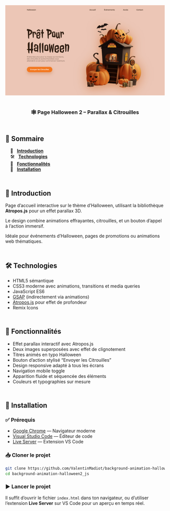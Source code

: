 <div align="center">  
  <a href="https://background-animation-halloween-2.netlify.app/" target="_blank">  
    <img src=".docs/preview.png" alt="Aperçu de la page Halloween 2 animée">  
  </a>  
  </br></br>  
  <h3 align="center">🕸️ Page Halloween 2 – Parallax & Citrouilles</h3>  
</div>

## <br /> 📌 Sommaire

&nbsp;&nbsp;&nbsp; 🎨 &nbsp; [**Introduction**](#introduction)<br />
&nbsp;&nbsp;&nbsp; 🛠️ &nbsp; [**Technologies**](#technologies)<br />
&nbsp;&nbsp;&nbsp; 🎯 &nbsp; [**Fonctionnalités**](#fonctionnalités)<br />
&nbsp;&nbsp;&nbsp; 🚀 &nbsp; [**Installation**](#installation)<br />

## <br /> <a name="introduction">🎨 Introduction</a>

Page d’accueil interactive sur le thème d’Halloween, utilisant la bibliothèque **Atropos.js** pour un effet parallax 3D.

Le design combine animations effrayantes, citrouilles, et un bouton d’appel à l’action immersif.

Idéale pour événements d’Halloween, pages de promotions ou animations web thématiques.

## <br /> <a name="technologies">🛠️ Technologies</a>

- HTML5 sémantique
- CSS3 moderne avec animations, transitions et media queries
- JavaScript ES6
- [GSAP](https://greensock.com/gsap/) (indirectement via animations)
- [Atropos.js](https://atroposjs.com/) pour effet de profondeur
- Remix Icons

## <br /> <a name="fonctionnalités">🎯 Fonctionnalités</a>

- Effet parallax interactif avec Atropos.js
- Deux images superposées avec effet de clignotement
- Titres animés en typo Halloween
- Bouton d’action stylisé “Envoyer les Citrouilles”
- Design responsive adapté à tous les écrans
- Navigation mobile toggle
- Apparition fluide et séquencée des éléments
- Couleurs et typographies sur mesure

## <br /> <a name="installation">🚀 Installation</a>

### ✅ Prérequis

- [Google Chrome](https://www.google.com/) — Navigateur moderne
- [Visual Studio Code](https://code.visualstudio.com/) — Éditeur de code
- [Live Server](https://marketplace.visualstudio.com/items?itemName=ritwickdey.LiveServer) — Extension VS Code

### 📥 Cloner le projet

```bash
git clone https://github.com/ValentinMadiot/background-animation-halloween2_js
cd background-animation-halloween2_js
```

### ▶️ Lancer le projet

Il suffit d’ouvrir le fichier `index.html` dans ton navigateur, ou d’utiliser l’extension **Live Server** sur VS Code pour un aperçu en temps réel.
